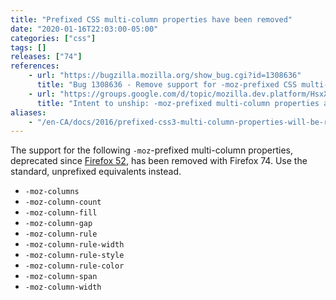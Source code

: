 ```yaml
---
title: "Prefixed CSS multi-column properties have been removed"
date: "2020-01-16T22:03:00-05:00"
categories: ["css"]
tags: []
releases: ["74"]
references:
    - url: "https://bugzilla.mozilla.org/show_bug.cgi?id=1308636"
      title: "Bug 1308636 - Remove support for -moz-prefixed CSS multi-column properties"
    - url: "https://groups.google.com/d/topic/mozilla.dev.platform/HsxXNTUmhrU/discussion"
      title: "Intent to unship: -moz-prefixed multi-column properties and -moz-column-gap"
aliases:
    - "/en-CA/docs/2016/prefixed-css3-multi-column-properties-will-be-removed/"
---
```

The support for the following `-moz`-prefixed multi-column properties, deprecated since [Firefox 52](https://www.fxsitecompat.dev/en-CA/docs/2016/css3-multi-column-properties-have-been-unprefixed/), has been removed with Firefox 74. Use the standard, unprefixed equivalents instead.

* `-moz-columns`
* `-moz-column-count`
* `-moz-column-fill`
* `-moz-column-gap`
* `-moz-column-rule`
* `-moz-column-rule-width`
* `-moz-column-rule-style`
* `-moz-column-rule-color`
* `-moz-column-span`
* `-moz-column-width`
